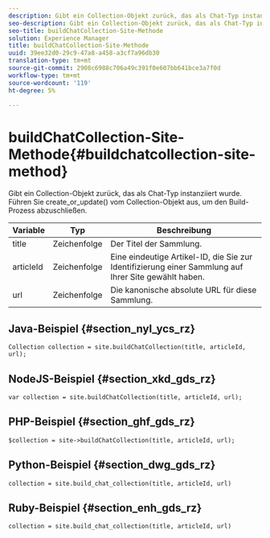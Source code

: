 ```yaml
---
description: Gibt ein Collection-Objekt zurück, das als Chat-Typ instanziiert wurde. Führen Sie create_or_update() vom Collection-Objekt aus, um den Build-Prozess abzuschließen.
seo-description: Gibt ein Collection-Objekt zurück, das als Chat-Typ instanziiert wurde. Führen Sie create_or_update() vom Collection-Objekt aus, um den Build-Prozess abzuschließen.
seo-title: buildChatCollection-Site-Methode
solution: Experience Manager
title: buildChatCollection-Site-Methode
uuid: 39ee32d0-29c9-47a8-a458-a3cf7a96db30
translation-type: tm+mt
source-git-commit: 2908c6988c706a49c391f0e607bb641bce3a7f0d
workflow-type: tm+mt
source-wordcount: '119'
ht-degree: 5%

---
```



# buildChatCollection-Site-Methode{#buildchatcollection-site-method}

Gibt ein Collection-Objekt zurück, das als Chat-Typ instanziiert wurde. Führen Sie create_or_update() vom Collection-Objekt aus, um den Build-Prozess abzuschließen.

| Variable | Typ | Beschreibung |
|--- |--- |--- |
| title | Zeichenfolge | Der Titel der Sammlung. |
| articleId | Zeichenfolge | Eine eindeutige Artikel-ID, die Sie zur Identifizierung einer Sammlung auf Ihrer Site gewählt haben. |
| url | Zeichenfolge | Die kanonische absolute URL für diese Sammlung. |

## Java-Beispiel {#section_nyl_ycs_rz}

```
Collection collection = site.buildChatCollection(title, articleId, url); 
```

## NodeJS-Beispiel {#section_xkd_gds_rz}

```
var collection = site.buildChatCollection(title, articleId, url); 
```

## PHP-Beispiel {#section_ghf_gds_rz}

```
$collection = site->buildChatCollection(title, articleId, url); 
```

## Python-Beispiel {#section_dwg_gds_rz}

```
collection = site.build_chat_collection(title, articleId, url) 
```

## Ruby-Beispiel {#section_enh_gds_rz}

```
collection = site.build_chat_collection(title, articleId, url)
```
